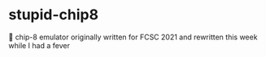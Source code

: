 # stupid-chip8
🚸 chip-8 emulator originally written for FCSC 2021 and rewritten this week while I had a fever 
